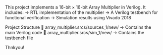 This project implements a 16-bit × 16-bit Array Multiplier in Verilog. It includes:
-> RTL implementation of the multiplier
-> A Verilog testbench for functional verification
-> Simulation results using Vivado 2018

Project Structure
📂 array_multiplier.srcs/sources_1/new/ → Contains the main Verilog code
📂 array_multiplier.srcs/sim_1/new/ → Contains the testbench file


Thnkyou!
